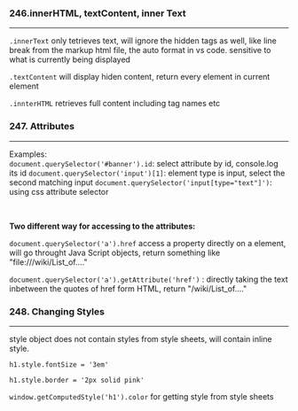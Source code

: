 
### 246.innerHTML, textContent, inner Text
---
`.innerText` only tetrieves text, will ignore the hidden tags as well, like line break from the markup html file, the auto format in vs code. sensitive to what is currently being displayed

`.textContent` will display hiden content, return every element in current element

`.innterHTML` retrieves full content including tag names etc

### 247. Attributes
---

 Examples: &nbsp;  
    `document.querySelector('#banner').id`: select attribute by id, console.log its id
    `document.querySelector('input')[1]`: element type is input, select the second matching input
    `document.querySelector('input[type="text"]')`: using css attribute selector

&nbsp;  

 **Two different way for accessing to the attributes:**

`document.querySelector('a').href`
access a property directly on a element, will go throught Java Script objects, return something like "file:///wiki/List_of...."

`document.querySelector('a').getAttribute('href')` : directly taking the text inbetween the quotes of href form HTML, return "/wiki/List_of...."

### 248. Changing Styles
---

style object does not contain styles from style sheets, will contain inline style.

`h1.style.fontSize = '3em'`

`h1.style.border = '2px solid pink'`


`window.getComputedStyle('h1').color` for getting style from style sheets


